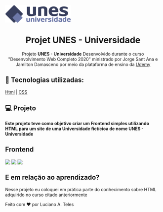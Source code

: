<img src="Imagens/logo.png" align="center"></img>
<h1 align="center">Projet UNES - Universidade</h1>
<p align="center">Projeto <strong>UNES - Universidade</strong> Desenvolvido durante o curso "Desenvolvimento Web Completo 2020" ministrado por  Jorge Sant Ana e Jamilton Damasceno por meio da plataforma de ensino da <a href ="https://www.udemy.com/">Udemy<a></p>

<hl>

## :rocket: Tecnologias utilizadas:

  [Html](https://www.w3schools.com/html/default.asp)
| [CSS](https://www.w3schools.com/css/)


## 💻 Projeto

#### Este projeto teve como objetivo criar um Frontend simples utilizando HTML para um site de uma Universidade fictícioa de nome UNES - Universidade

## Frontend

<img align="center" src="imagens/Captura1"></img>
<img align="center" src="imagens/Captura2"></img>
<img align="center" src="imagens/Captura3"></img>

## E em relação ao aprendizado?

Nesse projeto eu coloquei em prática parte do conhecimento sobre HTML adquirido no curso citado anteriormente

Feito com ❤️ por Luciano A. Teles